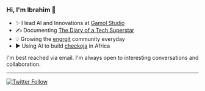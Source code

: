 ### Hi, I'm Ibrahim 👋
 
  * ✨ I lead AI and Innovations at [Gamol Studio](http://gamolstudio.com/)
  * ✍ Documenting [The Diary of a Tech Superstar](https://ibrahimgbadegesin.blogspot.com/)
  * 💡 Growing the [engrgit](https://www.instagram.com/engrgit/) community everyday
  * ▶️ Using AI to build [checkoja](https://checkoja.blogspot.com/) in Africa

    

I'm best reached via email. I'm always open to interesting conversations and collaboration.

 
---
[![Twitter Follow](https://img.shields.io/twitter/follow/Engrgit?label=Follow&style=social)](https://twitter.com/Engrgit)

